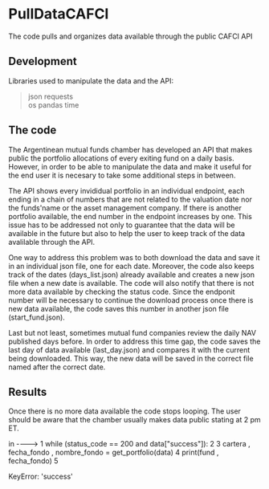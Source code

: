 # PullDataCAFCI
The code pulls and organizes data available through the public CAFCI API

## Development

Libraries used to manipulate the data and the API:

> json
> requests  
> os
> pandas
> time

## The code

The Argentinean mutual funds chamber has developed an API that makes public the portfolio allocations of every exiting fund on a daily basis. However, in order to be able to manipulate the data and make it useful for the end user it is necesary to take some additional steps in between. 

The API shows every invididual portfolio in an individual endpoint, each ending in a chain of numbers that are not related to the valuation date nor the funds'name or the asset management company. If there is another portfolio available, the end number in the endpoint increases by one. This issue has to be addressed not only to guarantee that the data will be available in the future but also to help the user to keep track of the data avalilable through the API.

One way to address this problem was to both download the data and save it in an individual json file, one for each date. Moreover, the code also keeps track of the dates (days_list.json) already available and creates a new json file when a new date is available. The code will also notify that there is not more data available by checking the status code. Since the endponit number will be necessary to continue the download process once there is new data available, the code saves this number in another json file (start_fund.json). 

Last but not least, sometimes mutual fund companies review the daily NAV published days before. In order to address this time gap, the code saves the last day of data available (last_day.json) and compares it with the current being downloaded. This way, the new data will be saved in the correct file named after the correct date.


## Results

Once there is no more data available the code stops looping. The user should be aware that the chamber usually makes data public stating at 2 pm ET.

<ipython-input-16-65fbde99536e> in <module>
----> 1 while (status_code == 200 and data["success"]):
      2 
      3     cartera , fecha_fondo , nombre_fondo = get_portfolio(data)
      4     print(fund , fecha_fondo)
      5 

KeyError: 'success'





